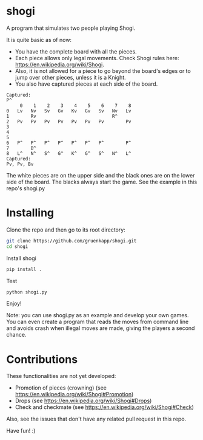 # shogi
A program that simulates two people playing Shogi.

It is quite basic as of now:
* You have the complete board with all the pieces. 
* Each piece allows only legal movements. Check Shogi rules here: https://en.wikipedia.org/wiki/Shogi. 
* Also, it is not allowed for a piece to go beyond the board's edges or to jump over other pieces, unless it is a Knight.
* You also have captured pieces at each side of the board.

```
Captured:
P^
     0    1    2    3    4    5    6    7    8
0   Lv   Nv   Sv   Gv   Kv   Gv   Sv   Nv   Lv
1        Rv                            R^
2   Pv   Pv   Pv   Pv   Pv   Pv   Pv        Pv
3
4
5
6   P^   P^   P^   P^   P^   P^   P^        P^
7        B^
8   L^   N^   S^   G^   K^   G^   S^   N^   L^
Captured:
Pv, Pv, Bv
```

The white pieces are on the upper side and the black ones are on the lower side of the board.
The blacks always start the game. See the example in this repo's shogi.py

# Installing
Clone the repo and then go to its root directory:

```sh
git clone https://github.com/gruenkapp/shogi.git
cd shogi
```

Install shogi
```sh
pip install .
```

Test
```sh
python shogi.py
```

Enjoy!

Note: you can use shogi.py as an example and develop your own games.
You can even create a program that reads the moves from command line and avoids crash when illegal moves are made, giving the players a second chance.

# Contributions
These functionalities are not yet developed:
* Promotion of pieces (crowning) (see https://en.wikipedia.org/wiki/Shogi#Promotion)
* Drops (see https://en.wikipedia.org/wiki/Shogi#Drops)
* Check and checkmate (see https://en.wikipedia.org/wiki/Shogi#Check)

Also, see the issues that don't have any related pull request in this repo.

Have fun! :)
